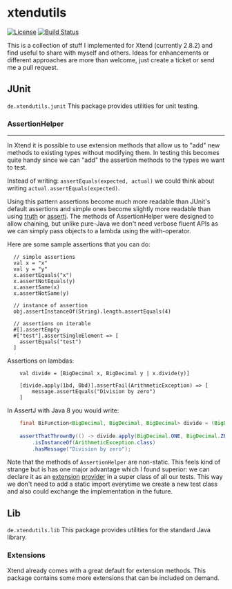 xtendutils
==========

[![License](http://img.shields.io/badge/license-EPL-blue.svg?style=flat)](https://www.eclipse.org/legal/epl-v10.html)
[![Build Status](https://travis-ci.org/franzbecker/xtendutils.svg?branch=master)](https://travis-ci.org/franzbecker/xtendutils)

This is a collection of stuff I implemented for Xtend (currently 2.8.2) and find useful to share with myself and others.
Ideas for enhancements or different approaches are more than welcome, just create a ticket or send me a pull request.

## JUnit ##
`de.xtendutils.junit`
This package provides utilities for unit testing.

### AssertionHelper ###
-----------------------
In Xtend it is possible to use extension methods that allow us to "add" new methods to existing types without modifying them. 
In testing this becomes quite handy since we can "add" the assertion methods to the types we want to test.

Instead of writing: ```assertEquals(expected, actual)``` we could think about writing ```actual.assertEquals(expected)```.

Using this pattern assertions become much more readable than JUnit's default assertions and simple ones become slightly more readable than using [truth](http://google.github.io/truth) or [assertj](http://joel-costigliola.github.io/assertj/).
The methods of AssertionHelper were designed to allow chaining, but unlike pure-Java we don't need verbose fluent APIs as we can simply pass objects to a lambda using the with-operator.

Here are some sample assertions that you can do:

```xtend
  // simple assertions
  val x = "x"
  val y = "y"
  x.assertEquals("x")
  x.assertNotEquals(y)
  x.assertSame(x)
  x.assertNotSame(y)
	
  // instance of assertion
  obj.assertInstanceOf(String).length.assertEquals(4)
  
  // assertions on iterable
  #[].assertEmpty
  #["test"].assertSingleElement => [
    assertEquals("test")
  ]
```

Assertions on lambdas:
```xtend
	val divide = [BigDecimal x, BigDecimal y | x.divide(y)]
		
	[divide.apply(1bd, 0bd)].assertFail(ArithmeticException) => [
		message.assertEquals("Division by zero")
	]
```

In AssertJ with Java 8 you would write:
```java
	final BiFunction<BigDecimal, BigDecimal, BigDecimal> divide = (BigDecimal x, BigDecimal y) -> x.divide(y);
		
	assertThatThrownBy(() -> divide.apply(BigDecimal.ONE, BigDecimal.ZERO))
		.isInstanceOf(ArithmeticException.class)
		.hasMessage("Division by zero");
```

Note that the methods of `AssertionHelper` are non-static. This feels kind of strange but is has one major advantage which I found superior: we can declare it as an [extension](https://eclipse.org/xtend/documentation/202_xtend_classes_members.html#extension-methods) [provider](http://blog.efftinge.de/2013/06/xtends-extension-providers.html) in a super class of all our tests.
This way we don't need to add a static import everytime we create a new test class and also could exchange the implementation in the future.

## Lib ##
`de.xtendutils.lib`
This package provides utilities for the standard Java library.

### Extensions ###
Xtend already comes with a great default for extension methods. This package contains some more extensions that can be included on demand.
